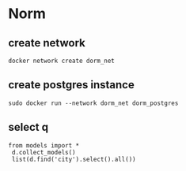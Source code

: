 # Norm

## create network
```
docker network create dorm_net
```

## create postgres instance
```
sudo docker run --network dorm_net dorm_postgres
```

## select q
```
from models import *
 d.collect_models()
 list(d.find('city').select().all())
```
